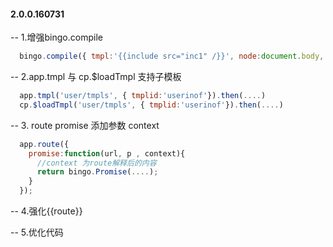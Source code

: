 #### 2.0.0.160731

-- 1.增强bingo.compile 

```javascript
  bingo.compile({ tmpl:'{{include src="inc1" /}}', node:document.body, ctrl:null}).then(....)
```

-- 2.app.tmpl 与 cp.$loadTmpl 支持子模板 

```javascript
  app.tmpl('user/tmpls', { tmplid:'userinof'}).then(....)
  cp.$loadTmpl('user/tmpls', { tmplid:'userinof'}).then(....)
```

-- 3. route promise 添加参数 context 

```javascript
  app.route({
	promise:function(url, p , context){
	  //context 为route解释后的内容
	  return bingo.Promise(....);
	}
  });
```

-- 4.强化{{route}} 

-- 5.优化代码 

